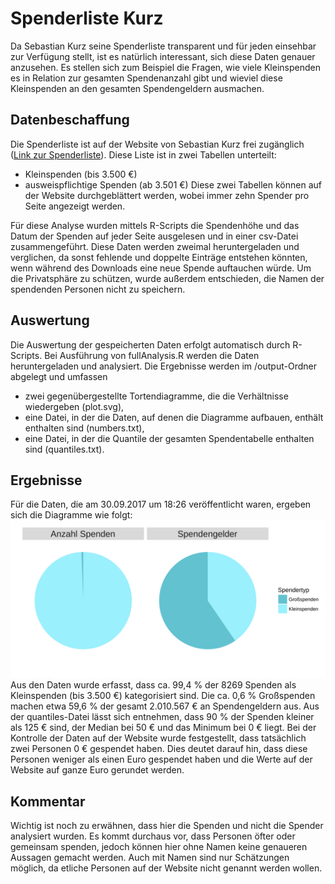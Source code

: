 # Spenderliste Kurz
Da Sebastian Kurz seine Spenderliste transparent und für jeden einsehbar zur Verfügung stellt, ist es natürlich interessant, sich diese Daten genauer anzusehen. Es stellen sich zum Beispiel die Fragen, wie viele Kleinspenden es in Relation zur gesamten Spendenanzahl gibt und wieviel diese Kleinspenden an den gesamten Spendengeldern ausmachen.

## Datenbeschaffung
Die Spenderliste ist auf der Website von Sebastian Kurz frei zugänglich ([Link zur Spenderliste](https://www.sebastian-kurz.at/spendenuebersicht, "Spenderliste Sebastian Kurz")). Diese Liste ist in zwei Tabellen unterteilt:
* Kleinspenden (bis 3.500 €)
* ausweispflichtige Spenden (ab 3.501 €)
Diese zwei Tabellen können auf der Website durchgeblättert werden, wobei immer zehn Spender pro Seite angezeigt werden.

Für diese Analyse wurden mittels R-Scripts die Spendenhöhe und das Datum der Spenden auf jeder Seite ausgelesen und in einer csv-Datei zusammengeführt. Diese Daten werden zweimal heruntergeladen und verglichen, da sonst fehlende und doppelte Einträge entstehen könnten, wenn während des Downloads eine neue Spende auftauchen würde. Um die Privatsphäre zu schützen, wurde außerdem entschieden, die Namen der spendenden Personen nicht zu speichern.

## Auswertung
Die Auswertung der gespeicherten Daten erfolgt automatisch durch R-Scripts. Bei Ausführung von fullAnalysis.R werden die Daten heruntergeladen und analysiert. Die Ergebnisse werden im /output-Ordner abgelegt und umfassen
* zwei gegenübergestellte Tortendiagramme, die die Verhältnisse wiedergeben (plot.svg),
* eine Datei, in der die Daten, auf denen die Diagramme aufbauen, enthält enthalten sind (numbers.txt),
* eine Datei, in der die Quantile der gesamten Spendentabelle enthalten sind (quantiles.txt).

## Ergebnisse
Für die Daten, die am 30.09.2017 um 18:26 veröffentlicht waren, ergeben sich die Diagramme wie folgt:
![Diagramme Spendenliste](./output/plot.svg "Verhältnisse Klein- und Großspenden")
Aus den Daten wurde erfasst, dass ca. 99,4 % der 8269 Spenden als Kleinspenden (bis 3.500 €) kategorisiert sind. Die ca. 0,6 % Großspenden machen etwa 59,6 % der gesamt 2.010.567 € an Spendengeldern aus. Aus der quantiles-Datei lässt sich entnehmen, dass 90 % der Spenden kleiner als 125 € sind, der Median bei 50 € und das Minimum bei 0 € liegt. Bei der Kontrolle der Daten auf der Website wurde festgestellt, dass tatsächlich zwei Personen 0 € gespendet haben. Dies deutet darauf hin, dass diese Personen weniger als einen Euro gespendet haben und die Werte auf der Website auf ganze Euro gerundet werden.

## Kommentar
Wichtig ist noch zu erwähnen, dass hier die Spenden und nicht die Spender analysiert wurden. Es kommt durchaus vor, dass Personen öfter oder gemeinsam spenden, jedoch können hier ohne Namen keine genaueren Aussagen gemacht werden. Auch mit Namen sind nur Schätzungen möglich, da etliche Personen auf der Website nicht genannt werden wollen.
